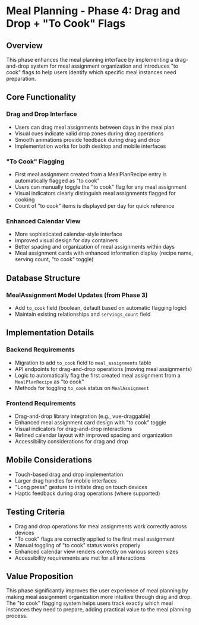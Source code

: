 # Meal Planning - Phase 4: Drag and Drop + "To Cook" Flags

## Overview
This phase enhances the meal planning interface by implementing a drag-and-drop system for meal assignment organization and introduces "to cook" flags to help users identify which specific meal instances need preparation.

## Core Functionality

### Drag and Drop Interface
- Users can drag meal assignments between days in the meal plan
- Visual cues indicate valid drop zones during drag operations
- Smooth animations provide feedback during drag and drop
- Implementation works for both desktop and mobile interfaces

### "To Cook" Flagging
- First meal assignment created from a MealPlanRecipe entry is automatically flagged as "to cook"
- Users can manually toggle the "to cook" flag for any meal assignment
- Visual indicators clearly distinguish meal assignments flagged for cooking
- Count of "to cook" items is displayed per day for quick reference

### Enhanced Calendar View
- More sophisticated calendar-style interface
- Improved visual design for day containers
- Better spacing and organization of meal assignments within days
- Meal assignment cards with enhanced information display (recipe name, serving count, "to cook" toggle)

## Database Structure

### MealAssignment Model Updates (from Phase 3)
- Add `to_cook` field (boolean, default based on automatic flagging logic)
- Maintain existing relationships and `servings_count` field

## Implementation Details

### Backend Requirements
- Migration to add `to_cook` field to `meal_assignments` table
- API endpoints for drag-and-drop operations (moving meal assignments)
- Logic to automatically flag the first created meal assignment from a `MealPlanRecipe` as "to cook"
- Methods for toggling `to_cook` status on `MealAssignment`

### Frontend Requirements
- Drag-and-drop library integration (e.g., vue-draggable)
- Enhanced meal assignment card design with "to cook" toggle
- Visual indicators for drag-and-drop interactions
- Refined calendar layout with improved spacing and organization
- Accessibility considerations for drag and drop

## Mobile Considerations
- Touch-based drag and drop implementation
- Larger drag handles for mobile interfaces
- "Long press" gesture to initiate drag on touch devices
- Haptic feedback during drag operations (where supported)

## Testing Criteria
- Drag and drop operations for meal assignments work correctly across devices
- "To cook" flags are correctly applied to the first meal assignment
- Manual toggling of "to cook" status works properly
- Enhanced calendar view renders correctly on various screen sizes
- Accessibility requirements are met for all interactions

## Value Proposition
This phase significantly improves the user experience of meal planning by making meal assignment organization more intuitive through drag and drop. The "to cook" flagging system helps users track exactly which meal instances they need to prepare, adding practical value to the meal planning process. 